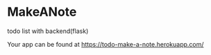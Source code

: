 # MakeANote
todo list with backend(flask)

Your app can be found at https://todo-make-a-note.herokuapp.com/
